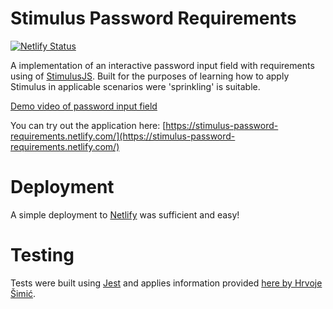 # Stimulus Password Requirements
[![Netlify Status](https://api.netlify.com/api/v1/badges/259aaffb-bdff-4651-a29e-1bd8669eebf0/deploy-status)](https://app.netlify.com/sites/stimulus-password-requirements/deploys)

A implementation of an interactive password input field with requirements using of [StimulusJS](https://stimulusjs.org/). Built for the purposes of learning how to apply Stimulus in applicable scenarios were 'sprinkling' is suitable.

[Demo video of password input field](demo.gif)

You can try out the application here: [https://stimulus-password-requirements.netlify.com/](https://stimulus-password-requirements.netlify.com/)



# Deployment

A simple deployment to [Netlify](https://www.netlify.com/) was sufficient and easy!

# Testing

Tests were built using [Jest](https://jestjs.io/) and applies information provided [here by Hrvoje Šimić](https://shime.sh/testing-stimulus).
